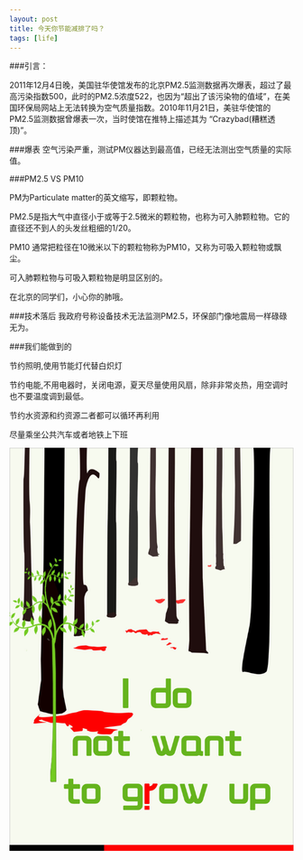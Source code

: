 ```yaml
---
layout: post
title: 今天你节能减排了吗？
tags: [life]
---
```

###引言：

2011年12月4日晚，美国驻华使馆发布的北京PM2.5监测数据再次爆表，超过了最高污染指数500，此时的PM2.5浓度522，也因为“超出了该污染物的值域”，在美国环保局网站上无法转换为空气质量指数。2010年11月21日，美驻华使馆的PM2.5监测数据曾爆表一次，当时使馆在推特上描述其为 “Crazybad(糟糕透顶)”。

###爆表
空气污染严重，测试PM仪器达到最高值，已经无法测出空气质量的实际值。

###PM2.5 VS PM10

PM为Particulate matter的英文缩写，即颗粒物。

PM2.5是指大气中直径小于或等于2.5微米的颗粒物，也称为可入肺颗粒物。它的直径还不到人的头发丝粗细的1/20。

PM10  通常把粒径在10微米以下的颗粒物称为PM10，又称为可吸入颗粒物或飘尘。 

可入肺颗粒物与可吸入颗粒物是明显区别的。

在北京的同学们，小心你的肺哦。

###技术落后
我政府号称设备技术无法监测PM2.5，环保部门像地震局一样碌碌无为。

###我们能做到的

节约照明,使用节能灯代替白炽灯

节约电能,不用电器时，关闭电源，夏天尽量使用风扇，除非非常炎热，用空调时也不要温度调到最低。

节约水资源和约资源二者都可以循环再利用

尽量乘坐公共汽车或者地铁上下班

![环保节能](/images/saving.jpg)
